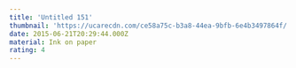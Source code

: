 ```yaml
---
title: 'Untitled 151'
thumbnail: 'https://ucarecdn.com/ce58a75c-b3a8-44ea-9bfb-6e4b3497864f/'
date: 2015-06-21T20:29:44.000Z
material: Ink on paper
rating: 4
---
```

